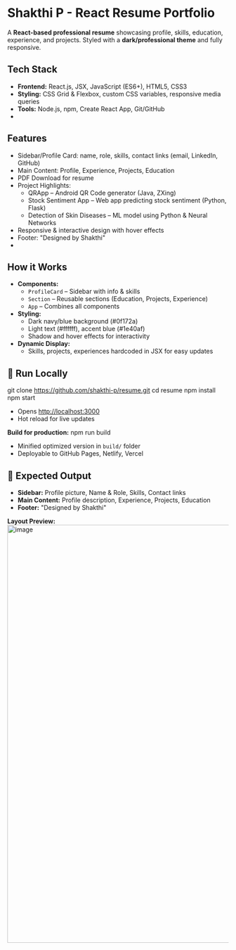 # Shakthi P - React Resume Portfolio

A **React-based professional resume** showcasing profile, skills, education, experience, and projects. Styled with a **dark/professional theme** and fully responsive.

##  Tech Stack
- **Frontend:** React.js, JSX, JavaScript (ES6+), HTML5, CSS3  
- **Styling:** CSS Grid & Flexbox, custom CSS variables, responsive media queries  
- **Tools:** Node.js, npm, Create React App, Git/GitHub
- 
##  Features
- Sidebar/Profile Card: name, role, skills, contact links (email, LinkedIn, GitHub)  
- Main Content: Profile, Experience, Projects, Education  
- PDF Download for resume  
- Project Highlights:  
  - QRApp – Android QR Code generator (Java, ZXing)  
  - Stock Sentiment App – Web app predicting stock sentiment (Python, Flask)  
  - Detection of Skin Diseases – ML model using Python & Neural Networks  
- Responsive & interactive design with hover effects  
- Footer: "Designed by Shakthi"
- 
##  How it Works
- **Components:**  
  - `ProfileCard` – Sidebar with info & skills  
  - `Section` – Reusable sections (Education, Projects, Experience)  
  - `App` – Combines all components  
- **Styling:**  
  - Dark navy/blue background (#0f172a)  
  - Light text (#ffffff), accent blue (#1e40af)  
  - Shadow and hover effects for interactivity  
- **Dynamic Display:**  
  - Skills, projects, experiences hardcoded in JSX for easy updates  


## 🚀 Run Locally
git clone https://github.com/shakthi-p/resume.git
cd resume
npm install
npm start
* Opens [http://localhost:3000](http://localhost:3000)
* Hot reload for live updates

**Build for production:**
npm run build
* Minified optimized version in `build/` folder
* Deployable to GitHub Pages, Netlify, Vercel

## 📄 Expected Output
* **Sidebar:** Profile picture, Name & Role, Skills, Contact links
* **Main Content:** Profile description, Experience, Projects, Education
* **Footer:** "Designed by Shakthi"

**Layout Preview:**
<img width="1919" height="951" alt="image" src="https://github.com/user-attachments/assets/c456bd2b-294c-40bc-b688-79b545a41917" />


